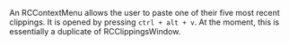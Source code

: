 An RCContextMenu allows the user to paste one of their five most recent clippings. It is opened by pressing `ctrl + alt + v`. At the moment, this is essentially a duplicate of RCClippingsWindow.
